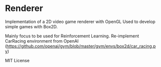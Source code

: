 # Renderer

Implementation of a 2D video game renderer with OpenGL
Used to develop simple games with Box2D.

Mainly focus to be used for Reinforcement Learning. Re-implement CarRacing environment from OpenAI (https://github.com/openai/gym/blob/master/gym/envs/box2d/car_racing.py)

MIT License
